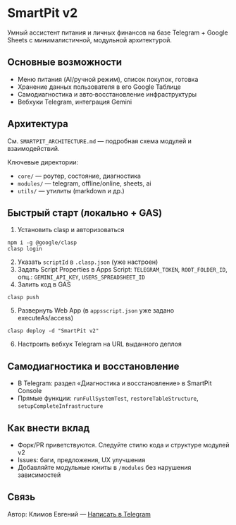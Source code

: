# SmartPit v2

Умный ассистент питания и личных финансов на базе Telegram + Google Sheets с минималистичной, модульной архитектурой.

## Основные возможности
- Меню питания (AI/ручной режим), список покупок, готовка
- Хранение данных пользователя в его Google Таблице
- Самодиагностика и авто‑восстановление инфраструктуры
- Вебхуки Telegram, интеграция Gemini

## Архитектура
См. `SMARTPIT_ARCHITECTURE.md` — подробная схема модулей и взаимодействий.

Ключевые директории:
- `core/` — роутер, состояние, диагностика
- `modules/` — telegram, offline/online, sheets, ai
- `utils/` — утилиты (markdown и др.)

## Быстрый старт (локально + GAS)
1) Установить clasp и авторизоваться
```
npm i -g @google/clasp
clasp login
```
2) Указать `scriptId` в `.clasp.json` (уже настроен)
3) Задать Script Properties в Apps Script: `TELEGRAM_TOKEN`, `ROOT_FOLDER_ID`, опц.: `GEMINI_API_KEY`, `USERS_SPREADSHEET_ID`
4) Залить код в GAS
```
clasp push
```
5) Развернуть Web App (в `appsscript.json` уже задано executeAs/access)
```
clasp deploy -d "SmartPit v2"
```
6) Настроить вебхук Telegram на URL выданного деплоя

## Самодиагностика и восстановление
- В Telegram: раздел «Диагностика и восстановление» в SmartPit Console
- Прямые функции: `runFullSystemTest`, `restoreTableStructure`, `setupCompleteInfrastructure`

## Как внести вклад
- Форк/PR приветствуются. Следуйте стилю кода и структуре модулей v2
- Issues: баги, предложения, UX улучшения
- Добавляйте модульные юниты в `/modules` без нарушения зависимостей

## Связь
Автор: Климов Евгений — [Написать в Telegram](https://t.me/eklimov)